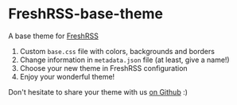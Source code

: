 FreshRSS-base-theme
===================

A base theme for [FreshRSS](https://freshrss.org)

1. Custom ```base.css``` file with colors, backgrounds and borders
2. Change information in ```metadata.json``` file (at least, give a name!)
3. Choose your new theme in FreshRSS configuration
4. Enjoy your wonderful theme!

Don't hesitate to share your theme with us [on Github](https://github.com/FreshRSS/FreshRSS/issues) :)

